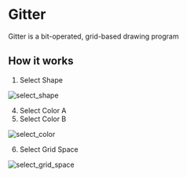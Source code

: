 # Gitter
Gitter is a bit-operated, grid-based drawing program
## How it works
1. Select Shape
   
![select_shape](https://github.com/user-attachments/assets/ba792d4f-1517-43fc-9ee8-c0765a68bbfe)

4. Select Color A
5. Select Color B
   
![select_color](https://github.com/user-attachments/assets/41bf1c7e-3ac9-4ac7-af5b-8572ea59f23b)

6. Select Grid Space
   
![select_grid_space](https://github.com/user-attachments/assets/da0f7940-fe06-4c10-9832-71afb9731b9c)
